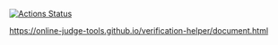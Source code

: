 [![Actions Status](https://github.com/m3h3d1/lib/workflows/verify/badge.svg)](https://github.com/m3h3d1/lib/actions)

https://online-judge-tools.github.io/verification-helper/document.html

